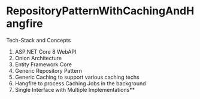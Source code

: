 # RepositoryPatternWithCachingAndHangfire

Tech-Stack and Concepts
1. ASP.NET Core 8 WebAPI
2. Onion Architecture
3. Entity Framework Core
4. Generic Repository Pattern
5. Generic Caching to support various caching techs
6. Hangfire to process Caching Jobs in the background
7. Single Interface with Multiple Implementations**
